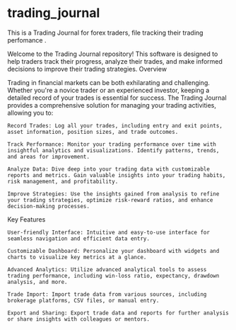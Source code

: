 # trading_journal
This is a Trading Journal for forex traders, file tracking their trading perfomance .

Welcome to the Trading Journal repository! This software is designed to help traders track their progress, analyze their trades, and make informed decisions to improve their trading strategies.
Overview

Trading in financial markets can be both exhilarating and challenging. Whether you're a novice trader or an experienced investor, keeping a detailed record of your trades is essential for success. The Trading Journal provides a comprehensive solution for managing your trading activities, allowing you to:

    Record Trades: Log all your trades, including entry and exit points, asset information, position sizes, and trade outcomes.

    Track Performance: Monitor your trading performance over time with insightful analytics and visualizations. Identify patterns, trends, and areas for improvement.

    Analyze Data: Dive deep into your trading data with customizable reports and metrics. Gain valuable insights into your trading habits, risk management, and profitability.

    Improve Strategies: Use the insights gained from analysis to refine your trading strategies, optimize risk-reward ratios, and enhance decision-making processes.

Key Features

    User-friendly Interface: Intuitive and easy-to-use interface for seamless navigation and efficient data entry.

    Customizable Dashboard: Personalize your dashboard with widgets and charts to visualize key metrics at a glance.

    Advanced Analytics: Utilize advanced analytical tools to assess trading performance, including win-loss ratio, expectancy, drawdown analysis, and more.

    Trade Import: Import trade data from various sources, including brokerage platforms, CSV files, or manual entry.

    Export and Sharing: Export trade data and reports for further analysis or share insights with colleagues or mentors.
